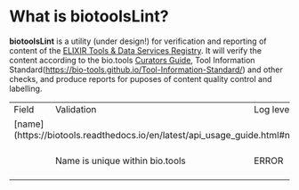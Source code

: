 # What is biotoolsLint?
**biotoolsLint** is a utility (under design!) for verification and reporting of content of the [ELIXIR Tools & Data Services Registry](https://bio.tools).  It will verify the content according to the bio.tools [Curators Guide](https://biotools.readthedocs.io/en/latest/curators_guide.html), Tool Information Standard(https://bio-tools.github.io/Tool-Information-Standard/) and other checks, and produce reports for puposes of content quality control and labelling.


<table>
<tr>
    <td>Field</td>
    <td>Validation</td>
    <td>Log level</td>
    <td>Status</td>
</tr>
  
<tr><td colspan="3">[name](https://biotools.readthedocs.io/en/latest/api_usage_guide.html#name)</td></tr>
<tr>
    <td></td>
    <td>Name is unique within bio.tools</td>
    <td>ERROR</td>
    <td>[tbd](https://github.com/bio-tools/biotoolsLint/issues/30)</td>
</tr>
